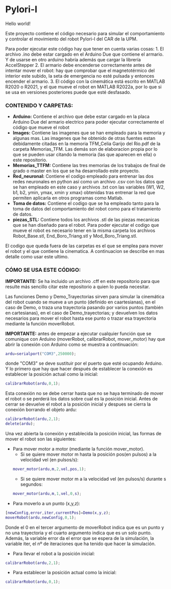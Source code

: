 # Pylori-I
Hello world!

Este proyecto contiene el código necesario para simular el comportamiento y controlar el movimiento del robot Pylori-I del CAR de la UPM.

Para poder ejecutar este código hay que tener en cuenta varias cosas:
	1. El archivo .ino debe estar cargado en el Arduino Due que contiene el armario. Y de usarse en otro arduino habría además que cargar la librería AccelStepper
	2. El armario debe encenderse correctamente antes de intentar mover el robot: hay que comprobar que el magnetotérmico del interior este subido, la seta de emergencia no esté pulsada y entonces encender el armario.
	3. El código con la cinemática está escrito en MATLAB R2020 o R2021, y el que mueve el robot en MATLAB R2022a, por lo que si se usa en versiones posteriores puede que esté desfasado.
	
### CONTENIDO Y CARPETAS:	

* **Arduino:** Contiene el archivo que debe estar cargado en la placa Arduino Due del armario electrico para poder ejecutar correctamente el código que mueve el robot
* **Images:** Contiene las imagenes que se han empleado para la memoria y algunas mas. Las imagenes que he obtenido de otras fuentes estan debidamente citadas en la memoria TFM_Celia Garijo del Rio.pdf de la carpeta Memorias_TFM. Las demás son de elaboracion propia por lo que se pueden usar citando la memoria (las que aparecen en ella) o este repositorio.
*  **Memorias_TTFM:** Contiene las tres memorias de los trabajos de final de grado o master en los que se ha desarrollado este proyecto.
*  **Red_neuronal:** Contiene el codigo empleado para entrenar las dos redes neuronales en python así como un archivo .csv con los datos que se han empleado en este caso y archivos .txt con las variables (W1, W2, b1, b2, ymin, ymax, xmin y xmax) obtenidas tras entrenar la red que permiten aplicarla en otros programas como Matlab.
*  **Toma de datos:** Contiene el codigo que se ha empleado tanto para la toma de datos del comportamiento del robot como para el tratamiento de datos.
*  **piezas_STL:** Contiene todos los archivos .stl de las piezas mecanicas que se han diseñado para el robot. Para poder ejecutar el codigo que mueve el robot es necesario tener en la misma carpeta los archivos Robot_Base.stl, End_Boro_Triang.stl y Mod_Boro_Triang.stl.

El codigo que queda fuera de las carpetas es el que se emplea para mover el robot y el que contiene la cinematica. A continuacion se describe en mas detalle como usar este ultimo.

### CÓMO SE USA ESTE CÓDIGO:

**IMPORTANTE:** Se ha incluido un archivo .cff en este repositorio para que resulte más sencillo citar este repositorio a quien lo pueda necesitar.

Las funciones Demo y Demo_Trayectorias sirven para simular la cinemática del robot cuando se mueve a un punto (definido en caartesianas), en el caso de Demo, o traza una trayectoria pasando por varios puntos (también en cartesianas), en el caso de Demo_trayectorias; y devuelven los datos necesarios para mover el robot hasta ese punto o trazar esa trayectoria mediante la función moverRobot.
	
**IMPORTANTE:** antes de empezar a ejecutar cualquier función que se comunique con Arduino (moverRobot, calibrarRobot, mover_motor) hay que abrir la conexión con Arduino como se muestra a continuación:
		
```matlab
ardu=serialport("COM3",250000);
```
		
donde "COM3" se deve sustituir por el puerto que esté ocupando Arduino. Y lo primero que hay que hacer después de establecer la conexión es establecer la posición actual como la inicial:
		
```matlab
calibrarRobot(ardu,0,1);
```	
		
Esta conexión no se debe cerrar hasta que no se haya terminado de mover el robot o se perderá los datos sobre cual es la posición inicial. Antes de cerrar se devuelve el robot a la posición inicial y despues se cierra la conexión borrando el objeto ardu:
```matlab
calibrarRobot(ardu,2,1);
delete(ardu);
```

Una vez abierta la conexión y establecida la posición inicial, las formas de mover el robot son las siguientes:
 	
* Para mover motor a motor (mediante la función mover_motor). 
	* Si se quiere mover motor m hasta la posición pos(en pulsos) a la velocidad vel (en pulsos/s):
	```matlab
	mover_motor(ardu,m,2,vel,pos,1);
	```
	* Si se quiere mover motor m a la velocidad vel (en pulsos/s) durante s segundos:
	```matlab
	mover_motor(ardu,m,1,vel,0,s);
	```
* Para moverlo a un punto (x,y,z):
```matlab
[newConfig,error,iter,currentPos]=Demo(x,y,z);
moverRobot(ardu,newConfig,0,1);
```
Donde el 0 en el tercer argumento de moverRobot indica que es un punto y no una trayectoria y el cuarto argumento indica que es un solo punto. Además, la variable error da el error que se espera de la simulación, la variable iter, el nº de iteraciones que ha tenido que hacer la simulación.

* Para llevar el robot a la posición inicial:
```matlab
calibrarRobot(ardu,2,1);
```
* Para establecer la posición actual como la inicial:
```matlab
calibrarRobot(ardu,0,1); 	
```
